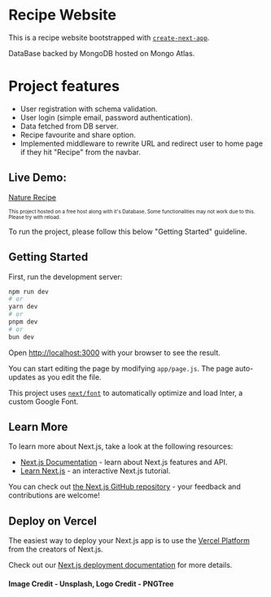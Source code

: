 # Recipe Website

This is a recipe website bootstrapped with [`create-next-app`](https://github.com/vercel/next.js/tree/canary/packages/create-next-app).

DataBase backed by MongoDB hosted on Mongo Atlas.

# Project features

- User registration with schema validation.
- User login (simple email, password authentication).
- Data fetched from DB server.
- Recipe favourite and share option.
- Implemented middleware to rewrite URL and redirect user to home page if they hit "Recipe" from the navbar.

## Live Demo:

[Nature Recipe](https://naturerecipe-nu.vercel.app/)

<sub><sup>This project hosted on a free host along with it's Database. Some functionalities may not work due to this. Please try with reload.</sup></sub>

To run the project, please follow this below "Getting Started" guideline.

## Getting Started

First, run the development server:

```bash
npm run dev
# or
yarn dev
# or
pnpm dev
# or
bun dev
```

Open [http://localhost:3000](http://localhost:3000) with your browser to see the result.

You can start editing the page by modifying `app/page.js`. The page auto-updates as you edit the file.

This project uses [`next/font`](https://nextjs.org/docs/basic-features/font-optimization) to automatically optimize and load Inter, a custom Google Font.

## Learn More

To learn more about Next.js, take a look at the following resources:

- [Next.js Documentation](https://nextjs.org/docs) - learn about Next.js features and API.
- [Learn Next.js](https://nextjs.org/learn) - an interactive Next.js tutorial.

You can check out [the Next.js GitHub repository](https://github.com/vercel/next.js/) - your feedback and contributions are welcome!

## Deploy on Vercel

The easiest way to deploy your Next.js app is to use the [Vercel Platform](https://vercel.com/new?utm_medium=default-template&filter=next.js&utm_source=create-next-app&utm_campaign=create-next-app-readme) from the creators of Next.js.

Check out our [Next.js deployment documentation](https://nextjs.org/docs/deployment) for more details.

#### Image Credit - Unsplash, Logo Credit - PNGTree
